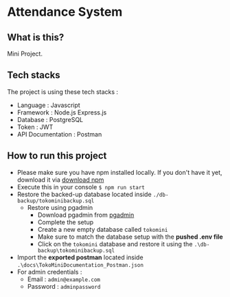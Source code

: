 # Attendance System

## What is this?
Mini Project.

## Tech stacks
The project is using these tech stacks : 
- Language : Javascript
- Framework : Node.js Express.js
- Database : PostgreSQL
- Token : JWT
- API Documentation : Postman

## How to run this project
- Please make sure you have npm installed locally. If you don't have it yet, download it via [download npm](https://nodejs.org/en/download)
- Execute this in your console ```$ npm run start```
- Restore the backed-up database located inside `./db-backup/tokominibackup.sql`
  - Restore using pgadmin
    - Download pgadmin from [pgadmin](https://www.pgadmin.org/download/)
    - Complete the setup
    - Create a new empty database called `tokomini`
    - Make sure to match the database setup with the **pushed .env file**
    - Click on the `tokomini` database and restore it using the `.\db-backup\tokominibackup.sql`
- Import the **exported postman** located inside `.\docs\TokoMiniDocumentation_Postman.json`
- For admin credentials :
  - Email : `admin@example.com`
  - Password : `adminpassword`
